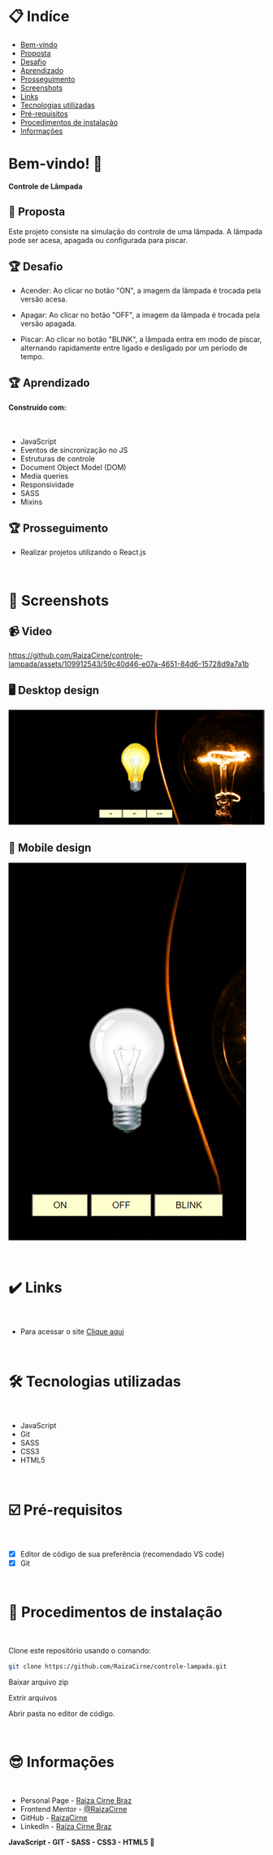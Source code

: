 # 📋 Indíce

- [Bem-vindo](#id01)
- [Proposta](#id02)
- [Desafio](#id03)
- [Aprendizado](#id04)
- [Prosseguimento](id05)
- [Screenshots](#id06)
- [Links](#id07)
- [Tecnologias utilizadas](#id08)
- [Pré-requisitos](#id09)
- [Procedimentos de instalação](#id010)
- [Informações](#id011)

# Bem-vindo! 👋 <a name="id01"></a>

**Controle de Lâmpada**
<br />

## 🚀 Proposta <a name="id02"></a>

Este projeto consiste na simulação do controle de uma lâmpada. A lâmpada pode ser acesa, apagada ou configurada para piscar.
<br />

## :trophy: Desafio <a name="#id03"></a>

- Acender: Ao clicar no botão "ON", a imagem da lâmpada é trocada pela versão acesa.

- Apagar: Ao clicar no botão "OFF", a imagem da lâmpada é trocada pela versão apagada.

- Piscar: Ao clicar no botão "BLINK", a lâmpada entra em modo de piscar, alternando rapidamente entre ligado e desligado por um período de tempo.

## :trophy: Aprendizado <a name="#id04"></a>

#### Construído com:

<br />

- JavaScript
- Eventos de sincronização no JS
- Estruturas de controle
- Document Object Model (DOM)
- Media queries
- Responsividade
- SASS
- Mixins

## :trophy: Prosseguimento <a name="id05"></a>

- Realizar projetos utilizando o React.js

<br />

# :camera_flash: Screenshots <a name="id06"></a>

## :video_camera: Video

https://github.com/RaizaCirne/controle-lampada/assets/109912543/59c40d46-e07a-4651-84d6-15728d9a7a1b

## :desktop_computer: Desktop design

![Design preview desktop](./assets/images/lampada-desktop.png)

## :iphone: Mobile design

![Design preview desktop](./assets/images/lampada-mobile.png)

<br />

# :heavy_check_mark: Links <a name="id07"></a>

<br />

- Para acessar o site [Clique aqui](#)

<br />

# 🛠 Tecnologias utilizadas <a name="id08"></a>

<br />

- JavaScript
- Git
- SASS
- CSS3
- HTML5

<br />

# ☑️ Pré-requisitos <a name="id09"></a>

<br />

- [x] Editor de código de sua preferência (recomendado VS code)
- [x] Git

<br />

# 📝 Procedimentos de instalação <a name="id010"></a>

<br />

Clone este repositório usando o comando:

```bash
git clone https://github.com/RaizaCirne/controle-lampada.git
```

Baixar arquivo zip

Extrir arquivos

Abrir pasta no editor de código.

<br />

# :sunglasses: Informações <a name="id011"></a>

<br />

- Personal Page - [Raíza Cirne Braz](#)
- Frontend Mentor - [@RaizaCirne](https://www.frontendmentor.io/profile/RaizaCirne)
- GitHub - [RaizaCirne](https://github.com/RaizaCirne)
- LinkedIn - [Raíza Cirne Braz](https://www.linkedin.com/in/ra%C3%ADzacirne/)

**JavaScript - GIT - SASS - CSS3 - HTML5** 🚀
